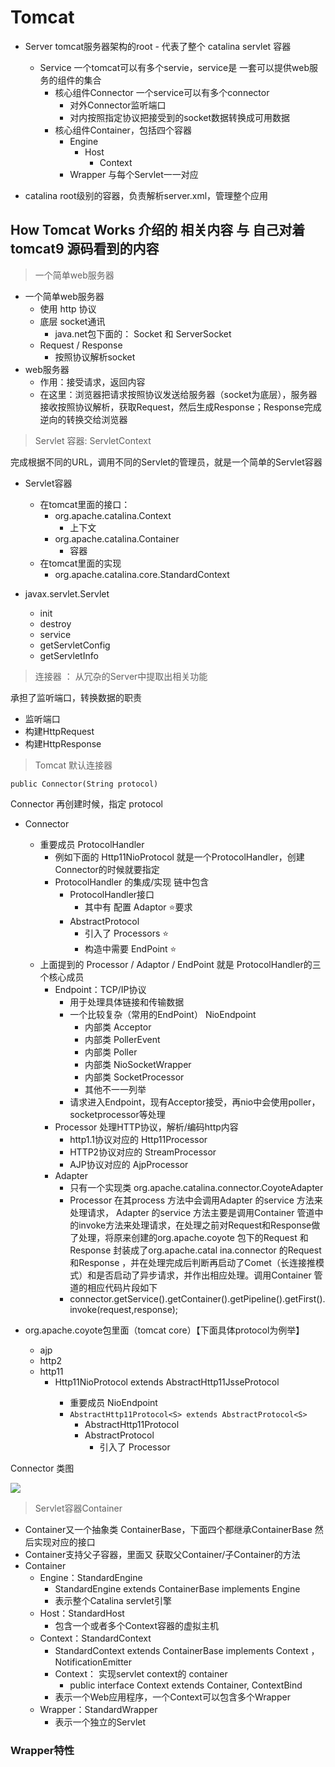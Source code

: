 # Tomcat

- Server tomcat服务器架构的root - 代表了整个 catalina servlet 容器
  - Service 一个tomcat可以有多个servie，service是 一套可以提供web服务的组件的集合
    - 核心组件Connector 一个service可以有多个connector
      - 对外Connector监听端口
      - 对内按照指定协议把接受到的socket数据转换成可用数据
    - 核心组件Container，包括四个容器
      - Engine 
        - Host
          - Context
      - Wrapper 与每个Servlet一一对应


- catalina root级别的容器，负责解析server.xml，管理整个应用

## How Tomcat Works 介绍的 相关内容 与 自己对着tomcat9 源码看到的内容
> 一个简单web服务器
- 一个简单web服务器
  - 使用 http 协议
  - 底层 socket通讯
    - java.net包下面的： Socket 和 ServerSocket
  - Request / Response
    - 按照协议解析socket
- web服务器
  - 作用：接受请求，返回内容
  - 在这里：浏览器把请求按照协议发送给服务器（socket为底层），服务器接收按照协议解析，获取Request，然后生成Response；Response完成逆向的转换交给浏览器

> Servlet 容器: ServletContext  

完成根据不同的URL，调用不同的Servlet的管理员，就是一个简单的Servlet容器

- Servlet容器
  - 在tomcat里面的接口：
    - org.apache.catalina.Context
      - 上下文
    - org.apache.catalina.Container
      - 容器
  - 在tomcat里面的实现
    - org.apache.catalina.core.StandardContext

- javax.servlet.Servlet
  - init
  - destroy
  - service
  - getServletConfig
  - getServletInfo

> 连接器 ： 从冗杂的Server中提取出相关功能

承担了监听端口，转换数据的职责

- 监听端口
- 构建HttpRequest
- 构建HttpResponse

> Tomcat 默认连接器

`public Connector(String protocol)`

Connector 再创建时候，指定 protocol

- Connector
  - 重要成员 ProtocolHandler
    - 例如下面的 Http11NioProtocol 就是一个ProtocolHandler，创建Connector的时候就要指定
    - ProtocolHandler 的集成/实现 链中包含
      - ProtocolHandler接口
        - 其中有 配置 Adaptor ⭐要求
      - AbstractProtocol
        - 引入了 Processors ⭐
        - 构造中需要 EndPoint ⭐
  - 上面提到的 Processor / Adaptor / EndPoint 就是 ProtocolHandler的三个核心成员
    - Endpoint：TCP/IP协议
      - 用于处理具体链接和传输数据
      - 一个比较复杂（常用的EndPoint） NioEndpoint
        - 内部类 Acceptor
        - 内部类 PollerEvent
        - 内部类 Poller
        - 内部类 NioSocketWrapper
        - 内部类 SocketProcessor
        - 其他不一一列举
      - 请求进入Endpoint，现有Acceptor接受，再nio中会使用poller，socketprocessor等处理
    - Processor 处理HTTP协议，解析/编码http内容
      - http1.1协议对应的 Http11Processor 
      - HTTP2协议对应的 StreamProcessor
      - AJP协议对应的 AjpProcessor
    - Adapter
      - 只有一个实现类 org.apache.catalina.connector.CoyoteAdapter
      - Processor 在其process 方法中会调用Adapter 的service 方法来处理请求， Adapter 的service 方法主要是调用Container 管道中的invoke方法来处理请求，在处理之前对Request和Response做了处理，将原来创建的org.apache.coyote 包下的Request 和Response 封装成了org.apache.catal ina.connector 的Request 和Response ，并在处理完成后判断再启动了Comet（长连接推模式）和是否启动了异步请求，并作出相应处理。调用Container 管道的相应代码片段如下
      - connector.getService().getContainer().getPipeline().getFirst().invoke(request,response);


- org.apache.coyote包里面（tomcat core）【下面具体protocol为例举】
  - ajp
  - http2
  - http11
    - Http11NioProtocol extends AbstractHttp11JsseProtocol<NioChannel>
      - 重要成员 NioEndpoint
      - `AbstractHttp11Protocol<S> extends AbstractProtocol<S>`
        - AbstractHttp11Protocol
        - AbstractProtocol
          - 引入了 Processor

Connector 类图

![](./res/011.png)

> Servlet容器Container

- Container又一个抽象类 ContainerBase，下面四个都继承ContainerBase 然后实现对应的接口
- Container支持父子容器，里面又 获取父Container/子Container的方法
- Container
  - Engine：StandardEngine
    - StandardEngine extends ContainerBase implements Engine
    - 表示整个Catalina servlet引擎
  - Host：StandardHost
    - 包含一个或者多个Context容器的虚拟主机
  - Context：StandardContext
    - StandardContext extends ContainerBase implements Context ，NotificationEmitter
    - Context： 实现servlet context的 container
      - public interface Context extends Container, ContextBind
    - 表示一个Web应用程序，一个Context可以包含多个Wrapper
  - Wrapper：StandardWrapper
    - 表示一个独立的Servlet

### Wrapper特性


